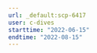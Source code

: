 ```yaml
---
url: _default:scp-6417
user: c-dives
starttime: "2022-06-15"
endtime: "2022-08-15"
---
```

<reserve />